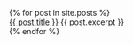 <ul>
  {% for post in site.posts %}
    <li style="list-style-type:none">
      <a href="{{ post.url }}">{{ post.title }}</a>
      {{ post.excerpt }}
    </li>
  {% endfor %}
</ul>
